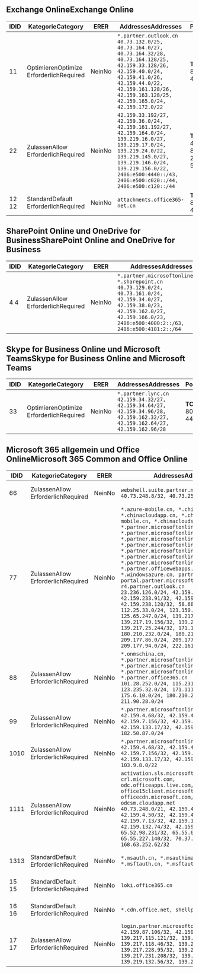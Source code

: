 <!--THIS FILE IS AUTOMATICALLY GENERATED. MANUAL CHANGES WILL BE OVERWRITTEN.-->
<!--Please contact the Office 365 Endpoints team with any questions.-->
<!--China endpoints version 2020070800-->
<!--File generated 2020-08-07 14:00:34.4577-->

## <a name="exchange-online"></a><span data-ttu-id="653e1-101">Exchange Online</span><span class="sxs-lookup"><span data-stu-id="653e1-101">Exchange Online</span></span>

<span data-ttu-id="653e1-102">ID</span><span class="sxs-lookup"><span data-stu-id="653e1-102">ID</span></span> | <span data-ttu-id="653e1-103">Kategorie</span><span class="sxs-lookup"><span data-stu-id="653e1-103">Category</span></span> | <span data-ttu-id="653e1-104">ER</span><span class="sxs-lookup"><span data-stu-id="653e1-104">ER</span></span> | <span data-ttu-id="653e1-105">Addresses</span><span class="sxs-lookup"><span data-stu-id="653e1-105">Addresses</span></span> | <span data-ttu-id="653e1-106">Ports</span><span class="sxs-lookup"><span data-stu-id="653e1-106">Ports</span></span>
-- | -------------------- | -- | ---------------------------------------------------------------------------------------------------------------------------------------------------------------------------------------------------------------------------------------------- | ------------------------
<span data-ttu-id="653e1-107">1</span><span class="sxs-lookup"><span data-stu-id="653e1-107">1</span></span> | <span data-ttu-id="653e1-108">Optimieren</span><span class="sxs-lookup"><span data-stu-id="653e1-108">Optimize</span></span><BR><span data-ttu-id="653e1-109">Erforderlich</span><span class="sxs-lookup"><span data-stu-id="653e1-109">Required</span></span> | <span data-ttu-id="653e1-110">Nein</span><span class="sxs-lookup"><span data-stu-id="653e1-110">No</span></span> | `*.partner.outlook.cn`<BR>`40.73.132.0/25, 40.73.164.0/27, 40.73.164.32/28, 40.73.164.128/25, 42.159.33.128/26, 42.159.40.0/24, 42.159.41.0/26, 42.159.44.0/22, 42.159.161.128/26, 42.159.163.128/25, 42.159.165.0/24, 42.159.172.0/22` | <span data-ttu-id="653e1-111">**TCP:** 443, 80</span><span class="sxs-lookup"><span data-stu-id="653e1-111">**TCP:** 443, 80</span></span>
<span data-ttu-id="653e1-112">2</span><span class="sxs-lookup"><span data-stu-id="653e1-112">2</span></span> | <span data-ttu-id="653e1-113">Zulassen</span><span class="sxs-lookup"><span data-stu-id="653e1-113">Allow</span></span><BR><span data-ttu-id="653e1-114">Erforderlich</span><span class="sxs-lookup"><span data-stu-id="653e1-114">Required</span></span> | <span data-ttu-id="653e1-115">Nein</span><span class="sxs-lookup"><span data-stu-id="653e1-115">No</span></span> | `42.159.33.192/27, 42.159.36.0/24, 42.159.161.192/27, 42.159.164.0/24, 139.219.16.0/27, 139.219.17.0/24, 139.219.24.0/22, 139.219.145.0/27, 139.219.146.0/24, 139.219.156.0/22, 2406:e500:4440::/43, 2406:e500:c020::/44, 2406:e500:c120::/44` | <span data-ttu-id="653e1-116">**TCP:** 25, 443, 53, 80</span><span class="sxs-lookup"><span data-stu-id="653e1-116">**TCP:** 25, 443, 53, 80</span></span>
<span data-ttu-id="653e1-117">12 </span><span class="sxs-lookup"><span data-stu-id="653e1-117">12</span></span> | <span data-ttu-id="653e1-118">Standard</span><span class="sxs-lookup"><span data-stu-id="653e1-118">Default</span></span><BR><span data-ttu-id="653e1-119">Erforderlich</span><span class="sxs-lookup"><span data-stu-id="653e1-119">Required</span></span> | <span data-ttu-id="653e1-120">Nein</span><span class="sxs-lookup"><span data-stu-id="653e1-120">No</span></span> | `attachments.office365-net.cn` | <span data-ttu-id="653e1-121">**TCP:** 443, 80</span><span class="sxs-lookup"><span data-stu-id="653e1-121">**TCP:** 443, 80</span></span>

## <a name="sharepoint-online-and-onedrive-for-business"></a><span data-ttu-id="653e1-122">SharePoint Online und OneDrive for Business</span><span class="sxs-lookup"><span data-stu-id="653e1-122">SharePoint Online and OneDrive for Business</span></span>

<span data-ttu-id="653e1-123">ID</span><span class="sxs-lookup"><span data-stu-id="653e1-123">ID</span></span> | <span data-ttu-id="653e1-124">Kategorie</span><span class="sxs-lookup"><span data-stu-id="653e1-124">Category</span></span> | <span data-ttu-id="653e1-125">ER</span><span class="sxs-lookup"><span data-stu-id="653e1-125">ER</span></span> | <span data-ttu-id="653e1-126">Addresses</span><span class="sxs-lookup"><span data-stu-id="653e1-126">Addresses</span></span> | <span data-ttu-id="653e1-127">Ports</span><span class="sxs-lookup"><span data-stu-id="653e1-127">Ports</span></span>
-- | ----------------- | -- | --------------------------------------------------------------------------------------------------------------------------------------------------------------------------------------------------- | ----------------
<span data-ttu-id="653e1-128">4 </span><span class="sxs-lookup"><span data-stu-id="653e1-128">4</span></span> | <span data-ttu-id="653e1-129">Zulassen</span><span class="sxs-lookup"><span data-stu-id="653e1-129">Allow</span></span><BR><span data-ttu-id="653e1-130">Erforderlich</span><span class="sxs-lookup"><span data-stu-id="653e1-130">Required</span></span> | <span data-ttu-id="653e1-131">Nein</span><span class="sxs-lookup"><span data-stu-id="653e1-131">No</span></span> | `*.partner.microsoftonline.cn, *.sharepoint.cn`<BR>`40.73.129.0/24, 40.73.161.0/24, 42.159.34.0/27, 42.159.38.0/23, 42.159.162.0/27, 42.159.166.0/23, 2406:e500:4000:2::/63, 2406:e500:4101:2::/64` | <span data-ttu-id="653e1-132">**TCP:** 443, 80</span><span class="sxs-lookup"><span data-stu-id="653e1-132">**TCP:** 443, 80</span></span>

## <a name="skype-for-business-online-and-microsoft-teams"></a><span data-ttu-id="653e1-133">Skype for Business Online und Microsoft Teams</span><span class="sxs-lookup"><span data-stu-id="653e1-133">Skype for Business Online and Microsoft Teams</span></span>

<span data-ttu-id="653e1-134">ID</span><span class="sxs-lookup"><span data-stu-id="653e1-134">ID</span></span> | <span data-ttu-id="653e1-135">Kategorie</span><span class="sxs-lookup"><span data-stu-id="653e1-135">Category</span></span> | <span data-ttu-id="653e1-136">ER</span><span class="sxs-lookup"><span data-stu-id="653e1-136">ER</span></span> | <span data-ttu-id="653e1-137">Addresses</span><span class="sxs-lookup"><span data-stu-id="653e1-137">Addresses</span></span> | <span data-ttu-id="653e1-138">Ports</span><span class="sxs-lookup"><span data-stu-id="653e1-138">Ports</span></span>
-- | -------------------- | -- | -------------------------------------------------------------------------------------------------------------------------------- | ----------------
<span data-ttu-id="653e1-139">3</span><span class="sxs-lookup"><span data-stu-id="653e1-139">3</span></span> | <span data-ttu-id="653e1-140">Optimieren</span><span class="sxs-lookup"><span data-stu-id="653e1-140">Optimize</span></span><BR><span data-ttu-id="653e1-141">Erforderlich</span><span class="sxs-lookup"><span data-stu-id="653e1-141">Required</span></span> | <span data-ttu-id="653e1-142">Nein</span><span class="sxs-lookup"><span data-stu-id="653e1-142">No</span></span> | `*.partner.lync.cn`<BR>`42.159.34.32/27, 42.159.34.64/27, 42.159.34.96/28, 42.159.162.32/27, 42.159.162.64/27, 42.159.162.96/28` | <span data-ttu-id="653e1-143">**TCP:** 443, 80</span><span class="sxs-lookup"><span data-stu-id="653e1-143">**TCP:** 443, 80</span></span>

## <a name="microsoft-365-common-and-office-online"></a><span data-ttu-id="653e1-144">Microsoft 365 allgemein und Office Online</span><span class="sxs-lookup"><span data-stu-id="653e1-144">Microsoft 365 Common and Office Online</span></span>

<span data-ttu-id="653e1-145">ID</span><span class="sxs-lookup"><span data-stu-id="653e1-145">ID</span></span> | <span data-ttu-id="653e1-146">Kategorie</span><span class="sxs-lookup"><span data-stu-id="653e1-146">Category</span></span> | <span data-ttu-id="653e1-147">ER</span><span class="sxs-lookup"><span data-stu-id="653e1-147">ER</span></span> | <span data-ttu-id="653e1-148">Addresses</span><span class="sxs-lookup"><span data-stu-id="653e1-148">Addresses</span></span> | <span data-ttu-id="653e1-149">Ports</span><span class="sxs-lookup"><span data-stu-id="653e1-149">Ports</span></span>
-- | ------------------- | -- | ---------------------------------------------------------------------------------------------------------------------------------------------------------------------------------------------------------------------------------------------------------------------------------------------------------------------------------------------------------------------------------------------------------------------------------------------------------------------------------------------------------------------------------------------------------------------------------------------------------------------------------------------------------------------------------------------------------------------------------------------------------------------------------------------------------------------------------------------------------------------------- | ----------------
<span data-ttu-id="653e1-150">6</span><span class="sxs-lookup"><span data-stu-id="653e1-150">6</span></span> | <span data-ttu-id="653e1-151">Zulassen</span><span class="sxs-lookup"><span data-stu-id="653e1-151">Allow</span></span><BR><span data-ttu-id="653e1-152">Erforderlich</span><span class="sxs-lookup"><span data-stu-id="653e1-152">Required</span></span> | <span data-ttu-id="653e1-153">Nein</span><span class="sxs-lookup"><span data-stu-id="653e1-153">No</span></span> | `webshell.suite.partner.microsoftonline.cn`<BR>`40.73.248.8/32, 40.73.252.10/32` | <span data-ttu-id="653e1-154">**TCP:** 443, 80</span><span class="sxs-lookup"><span data-stu-id="653e1-154">**TCP:** 443, 80</span></span>
<span data-ttu-id="653e1-155">7</span><span class="sxs-lookup"><span data-stu-id="653e1-155">7</span></span> | <span data-ttu-id="653e1-156">Zulassen</span><span class="sxs-lookup"><span data-stu-id="653e1-156">Allow</span></span><BR><span data-ttu-id="653e1-157">Erforderlich</span><span class="sxs-lookup"><span data-stu-id="653e1-157">Required</span></span> | <span data-ttu-id="653e1-158">Nein</span><span class="sxs-lookup"><span data-stu-id="653e1-158">No</span></span> | `*.azure-mobile.cn, *.chinacloudapi.cn, *.chinacloudapp.cn, *.chinacloud-mobile.cn, *.chinacloudsites.cn, *.partner.microsoftonline-m.cn, *.partner.microsoftonline-m.net.cn, *.partner.microsoftonline-m-i.cn, *.partner.microsoftonline-m-i.net.cn, *.partner.microsoftonline-p.net.cn, *.partner.microsoftonline-p-i.cn, *.partner.microsoftonline-p-i.net.cn, *.partner.officewebapps.cn, *.windowsazure.cn, partner.outlook.cn, portal.partner.microsoftonline.cdnsvc.com, r4.partner.outlook.cn`<BR>`23.236.126.0/24, 42.159.224.122/32, 42.159.233.91/32, 42.159.237.146/32, 42.159.238.120/32, 58.68.168.0/24, 112.25.33.0/24, 123.150.49.0/24, 125.65.247.0/24, 139.217.17.219/32, 139.217.19.156/32, 139.217.21.3/32, 139.217.25.244/32, 171.107.84.0/24, 180.210.232.0/24, 180.210.234.0/24, 209.177.86.0/24, 209.177.90.0/24, 209.177.94.0/24, 222.161.226.0/24` | <span data-ttu-id="653e1-159">**TCP:** 443, 80</span><span class="sxs-lookup"><span data-stu-id="653e1-159">**TCP:** 443, 80</span></span>
<span data-ttu-id="653e1-160">8</span><span class="sxs-lookup"><span data-stu-id="653e1-160">8</span></span> | <span data-ttu-id="653e1-161">Zulassen</span><span class="sxs-lookup"><span data-stu-id="653e1-161">Allow</span></span><BR><span data-ttu-id="653e1-162">Erforderlich</span><span class="sxs-lookup"><span data-stu-id="653e1-162">Required</span></span> | <span data-ttu-id="653e1-163">Nein</span><span class="sxs-lookup"><span data-stu-id="653e1-163">No</span></span> | `*.onmschina.cn, *.partner.microsoftonline.net.cn, *.partner.microsoftonline-i.cn, *.partner.microsoftonline-i.net.cn, *.partner.office365.cn`<BR>`101.28.252.0/24, 115.231.150.0/24, 123.235.32.0/24, 171.111.154.0/24, 175.6.10.0/24, 180.210.229.0/24, 211.90.28.0/24` | <span data-ttu-id="653e1-164">**TCP:** 443, 80</span><span class="sxs-lookup"><span data-stu-id="653e1-164">**TCP:** 443, 80</span></span>
<span data-ttu-id="653e1-165">9</span><span class="sxs-lookup"><span data-stu-id="653e1-165">9</span></span> | <span data-ttu-id="653e1-166">Zulassen</span><span class="sxs-lookup"><span data-stu-id="653e1-166">Allow</span></span><BR><span data-ttu-id="653e1-167">Erforderlich</span><span class="sxs-lookup"><span data-stu-id="653e1-167">Required</span></span> | <span data-ttu-id="653e1-168">Nein</span><span class="sxs-lookup"><span data-stu-id="653e1-168">No</span></span> | `*.partner.microsoftonline-p.cn`<BR>`42.159.4.68/32, 42.159.4.200/32, 42.159.7.156/32, 42.159.132.138/32, 42.159.133.17/32, 42.159.135.78/32, 182.50.87.0/24` | <span data-ttu-id="653e1-169">**TCP:** 443, 80</span><span class="sxs-lookup"><span data-stu-id="653e1-169">**TCP:** 443, 80</span></span>
<span data-ttu-id="653e1-170">10</span><span class="sxs-lookup"><span data-stu-id="653e1-170">10</span></span> | <span data-ttu-id="653e1-171">Zulassen</span><span class="sxs-lookup"><span data-stu-id="653e1-171">Allow</span></span><BR><span data-ttu-id="653e1-172">Erforderlich</span><span class="sxs-lookup"><span data-stu-id="653e1-172">Required</span></span> | <span data-ttu-id="653e1-173">Nein</span><span class="sxs-lookup"><span data-stu-id="653e1-173">No</span></span> | `*.partner.microsoftonline.cn`<BR>`42.159.4.68/32, 42.159.4.200/32, 42.159.7.156/32, 42.159.132.138/32, 42.159.133.17/32, 42.159.135.78/32, 103.9.8.0/22` | <span data-ttu-id="653e1-174">**TCP:** 443, 80</span><span class="sxs-lookup"><span data-stu-id="653e1-174">**TCP:** 443, 80</span></span>
<span data-ttu-id="653e1-175">11</span><span class="sxs-lookup"><span data-stu-id="653e1-175">11</span></span> | <span data-ttu-id="653e1-176">Zulassen</span><span class="sxs-lookup"><span data-stu-id="653e1-176">Allow</span></span><BR><span data-ttu-id="653e1-177">Erforderlich</span><span class="sxs-lookup"><span data-stu-id="653e1-177">Required</span></span> | <span data-ttu-id="653e1-178">Nein</span><span class="sxs-lookup"><span data-stu-id="653e1-178">No</span></span> | `activation.sls.microsoft.com, crl.microsoft.com, odc.officeapps.live.com, office15client.microsoft.com, officecdn.microsoft.com, osiprod-scus01-odcsm.cloudapp.net`<BR>`40.73.248.0/21, 42.159.4.45/32, 42.159.4.50/32, 42.159.4.225/32, 42.159.7.13/32, 42.159.132.73/32, 42.159.132.74/32, 42.159.132.75/32, 65.52.98.231/32, 65.55.69.140/32, 65.55.227.140/32, 70.37.81.47/32, 168.63.252.62/32` | <span data-ttu-id="653e1-179">**TCP:** 443, 80</span><span class="sxs-lookup"><span data-stu-id="653e1-179">**TCP:** 443, 80</span></span>
<span data-ttu-id="653e1-180">13</span><span class="sxs-lookup"><span data-stu-id="653e1-180">13</span></span> | <span data-ttu-id="653e1-181">Standard</span><span class="sxs-lookup"><span data-stu-id="653e1-181">Default</span></span><BR><span data-ttu-id="653e1-182">Erforderlich</span><span class="sxs-lookup"><span data-stu-id="653e1-182">Required</span></span> | <span data-ttu-id="653e1-183">Nein</span><span class="sxs-lookup"><span data-stu-id="653e1-183">No</span></span> | `*.msauth.cn, *.msauthimages.cn, *.msftauth.cn, *.msftauthimages.cn` | <span data-ttu-id="653e1-184">**TCP:** 443, 80</span><span class="sxs-lookup"><span data-stu-id="653e1-184">**TCP:** 443, 80</span></span>
<span data-ttu-id="653e1-185">15 </span><span class="sxs-lookup"><span data-stu-id="653e1-185">15</span></span> | <span data-ttu-id="653e1-186">Standard</span><span class="sxs-lookup"><span data-stu-id="653e1-186">Default</span></span><BR><span data-ttu-id="653e1-187">Erforderlich</span><span class="sxs-lookup"><span data-stu-id="653e1-187">Required</span></span> | <span data-ttu-id="653e1-188">Nein</span><span class="sxs-lookup"><span data-stu-id="653e1-188">No</span></span> | `loki.office365.cn` | <span data-ttu-id="653e1-189">**TCP:** 443</span><span class="sxs-lookup"><span data-stu-id="653e1-189">**TCP:** 443</span></span>
<span data-ttu-id="653e1-190">16 </span><span class="sxs-lookup"><span data-stu-id="653e1-190">16</span></span> | <span data-ttu-id="653e1-191">Standard</span><span class="sxs-lookup"><span data-stu-id="653e1-191">Default</span></span><BR><span data-ttu-id="653e1-192">Erforderlich</span><span class="sxs-lookup"><span data-stu-id="653e1-192">Required</span></span> | <span data-ttu-id="653e1-193">Nein</span><span class="sxs-lookup"><span data-stu-id="653e1-193">No</span></span> | `*.cdn.office.net, shellprod.msocdn.com` | <span data-ttu-id="653e1-194">**TCP:** 443</span><span class="sxs-lookup"><span data-stu-id="653e1-194">**TCP:** 443</span></span>
<span data-ttu-id="653e1-195">17 </span><span class="sxs-lookup"><span data-stu-id="653e1-195">17</span></span> | <span data-ttu-id="653e1-196">Zulassen</span><span class="sxs-lookup"><span data-stu-id="653e1-196">Allow</span></span><BR><span data-ttu-id="653e1-197">Erforderlich</span><span class="sxs-lookup"><span data-stu-id="653e1-197">Required</span></span> | <span data-ttu-id="653e1-198">Nein</span><span class="sxs-lookup"><span data-stu-id="653e1-198">No</span></span> | `login.partner.microsoftonline.cn`<BR>`42.159.87.106/32, 42.159.92.96/32, 139.217.115.121/32, 139.217.118.25/32, 139.217.118.46/32, 139.217.118.54/32, 139.217.228.95/32, 139.217.231.198/32, 139.217.231.208/32, 139.217.231.219/32, 139.219.132.56/32, 139.219.133.182/32` | <span data-ttu-id="653e1-199">**TCP:** 443, 80</span><span class="sxs-lookup"><span data-stu-id="653e1-199">**TCP:** 443, 80</span></span>
